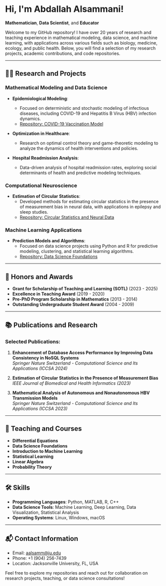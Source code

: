 # Hi, I'm Abdallah Alsammani!
**Mathematician**, **Data Scientist**, and **Educator**

Welcome to my GitHub repository! I have over 20 years of research and teaching experience in mathematical modeling, data science, and machine learning, with applications across various fields such as biology, medicine, ecology, and public health. Below, you will find a selection of my research projects, academic contributions, and code repositories.

---

## 👨‍💻 Research and Projects

### **Mathematical Modeling and Data Science**
- **Epidemiological Modeling**:
  - Focused on deterministic and stochastic modeling of infectious diseases, including COVID-19 and Hepatitis B Virus (HBV) infection dynamics.
  - [Repository: COVID-19 Vaccination Model](https://github.com/abdallahalsammani/covid-vaccination-model)
  
- **Optimization in Healthcare**:
  - Research on optimal control theory and game-theoretic modeling to analyze the dynamics of health interventions and policies.
  
- **Hospital Readmission Analysis**:
  - Data-driven analysis of hospital readmission rates, exploring social determinants of health and predictive modeling techniques.

### **Computational Neuroscience**
- **Estimation of Circular Statistics**:
  - Developed methods for estimating circular statistics in the presence of measurement bias in neural data, with applications in epilepsy and sleep studies.
  - [Repository: Circular Statistics and Neural Data](https://github.com/abdallahalsammani/circular-statistics)

### **Machine Learning Applications**
- **Prediction Models and Algorithms**:
  - Focused on data science projects using Python and R for predictive modeling, clustering, and statistical learning algorithms.
  - [Repository: Data Science Foundations](https://github.com/abdallahalsammani/data-science-foundations)

---

## 🏅 Honors and Awards

- **Grant for Scholarship of Teaching and Learning (SOTL)** (2023 - 2025)
- **Excellence in Teaching Award** (2019 - 2020)
- **Pre-PhD Program Scholarship in Mathematics** (2013 - 2014)
- **Outstanding Undergraduate Student Award** (2004 - 2009)

---

## 📚 Publications and Research

### Selected Publications:
1. **Enhancement of Database Access Performance by Improving Data Consistency in NoSQL Systems**  
   _Springer Nature Switzerland - Computational Science and Its Applications (ICCSA 2024)_
   
2. **Estimation of Circular Statistics in the Presence of Measurement Bias**  
   _IEEE Journal of Biomedical and Health Informatics (2023)_

3. **Mathematical Analysis of Autonomous and Nonautonomous HBV Transmission Models**  
   _Springer Nature Switzerland - Computational Science and Its Applications (ICCSA 2023)_

---

## 📘 Teaching and Courses

- **Differential Equations**
- **Data Science Foundations**
- **Introduction to Machine Learning**
- **Statistical Learning**
- **Linear Algebra**
- **Probability Theory**

---

## 🛠 Skills

- **Programming Languages**: Python, MATLAB, R, C++
- **Data Science Tools**: Machine Learning, Deep Learning, Data Visualization, Statistical Analysis
- **Operating Systems**: Linux, Windows, macOS

---

## 📬 Contact Information
- Email: [aalsamm@ju.edu](mailto:aalsamm@ju.edu)
- Phone: +1 (904) 256-7439
- Location: Jacksonville University, FL, USA

Feel free to explore my repositories and reach out for collaboration on research projects, teaching, or data science consultations!
